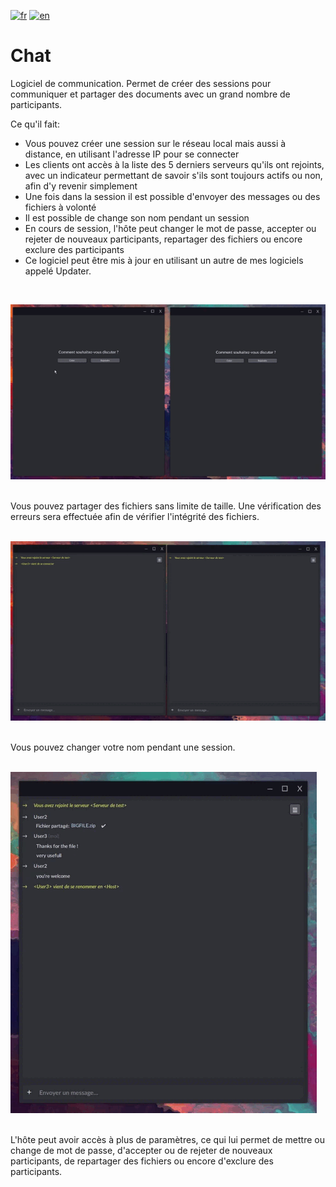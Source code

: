 [![fr](https://img.shields.io/badge/lang-fr-red.svg)](README.md)
[![en](https://img.shields.io/badge/lang-en-blue.svg)](README.en.md)

# Chat
Logiciel de communication. Permet de créer des sessions pour communiquer et partager des documents avec un grand nombre de participants. <br>

Ce qu'il fait:
* Vous pouvez créer une session sur le réseau local mais aussi à distance, en utilisant l'adresse IP pour se connecter
* Les clients ont accès à la liste des 5 derniers serveurs qu'ils ont rejoints, avec un indicateur permettant de savoir s'ils sont toujours actifs ou non, afin d'y revenir simplement
* Une fois dans la session il est possible d'envoyer des messages ou des fichiers à volonté
* Il est possible de change son nom pendant un session
* En cours de session, l'hôte peut changer le mot de passe, accepter ou rejeter de nouveaux participants, repartager des fichiers ou encore exclure des participants
* Ce logiciel peut être mis à jour en utilisant un autre de mes logiciels appelé Updater.
<br>


![Chat](sources/Chat_1.gif)

<br>
Vous pouvez partager des fichiers sans limite de taille. Une vérification des erreurs sera effectuée afin de vérifier l'intégrité des fichiers. <br>
<br>

![Chat](sources/Chat_2.gif)

<br>
Vous pouvez changer votre nom pendant une session. <br>
<br>

![Chat](sources/Chat_3.gif)

<br>
L'hôte peut avoir accès à plus de paramètres, ce qui lui permet de mettre ou change de mot de passe, d'accepter ou de rejeter de nouveaux participants, de repartager des fichiers ou encore d'exclure des participants.
